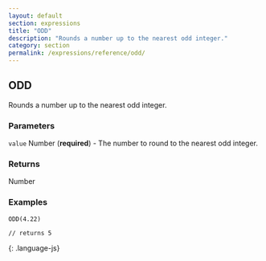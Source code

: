 ```yaml
---
layout: default
section: expressions
title: "ODD"
description: "Rounds a number up to the nearest odd integer."
category: section
permalink: /expressions/reference/odd/
---
```


## ODD

Rounds a number up to the nearest odd integer.

### Parameters

`value` Number (__required__) - The number to round to the nearest odd integer.

### Returns

Number

### Examples

~~~
ODD(4.22)

// returns 5
~~~
{: .language-js}